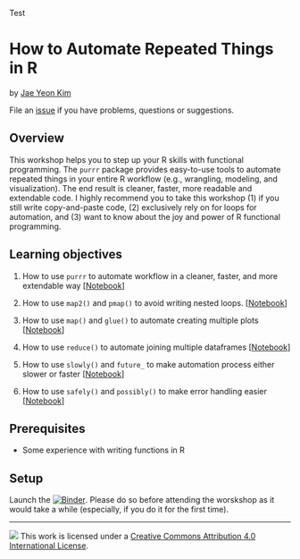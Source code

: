 Test

# How to Automate Repeated Things in R

by [Jae Yeon Kim](https://jaeyk.github.io/)

File an [issue](https://github.com/dlab-berkeley/automating-workflows-in-R/issues) if you have problems, questions or suggestions.

## Overview

This workshop helps you to step up your R skills with functional programming. The `purrr` package provides easy-to-use tools to automate repeated things in your entire R workflow (e.g., wrangling, modeling, and visualization). The end result is cleaner, faster, more readable and extendable code. I highly recommend you to take this workshop (1) if you still write copy-and-paste code, (2) exclusively rely on for loops for automation, and (3) want to know about the joy and power of R functional programming.

## Learning objectives

1. How to use `purrr` to automate workflow in a cleaner, faster, and more extendable way [[Notebook](https://rawcdn.githack.com/dlab-berkeley/R-functional-programming/1650e53a815d7c6e5449e035fd61a21b646b43d7/lecture_notes/01_why_map.html)]

2. How to use `map2()` and `pmap()` to avoid writing nested loops. [[Notebook](https://rawcdn.githack.com/dlab-berkeley/R-functional-programming/1650e53a815d7c6e5449e035fd61a21b646b43d7/lecture_notes/02_more_inputs.html)]

3. How to use `map()` and `glue()` to automate creating multiple plots [[Notebook](https://rawcdn.githack.com/dlab-berkeley/R-functional-programming/1650e53a815d7c6e5449e035fd61a21b646b43d7/lecture_notes/03_map_glue.html)]

4. How to use `reduce()` to automate joining multiple dataframes [[Notebook](https://rawcdn.githack.com/dlab-berkeley/R-functional-programming/1650e53a815d7c6e5449e035fd61a21b646b43d7/lecture_notes/04_reduce_join.html)]

5. How to use `slowly()` and `future_` to make automation process either slower or faster [[Notebook](https://rawcdn.githack.com/dlab-berkeley/R-functional-programming/1650e53a815d7c6e5449e035fd61a21b646b43d7/lecture_notes/05_slower_faster.html)]

6. How to use `safely()` and `possibly()` to make error handling easier [[Notebook](https://rawcdn.githack.com/dlab-berkeley/R-functional-programming/1650e53a815d7c6e5449e035fd61a21b646b43d7/lecture_notes/06_make_error_handling_easier.html)]

## Prerequisites

- Some experience with writing functions in R

## Setup

Launch the [![Binder](https://mybinder.org/badge_logo.svg)](https://mybinder.org/v2/gh/dlab-berkeley/R-functional-programming/master?urlpath=rstudio). Please do so before attending the worskshop as it would take a while (especially, if you do it for the first time).

---

![](https://i.creativecommons.org/l/by/4.0/88x31.png) This work is licensed under a [Creative Commons Attribution 4.0 International License](https://creativecommons.org/licenses/by/4.0/).

